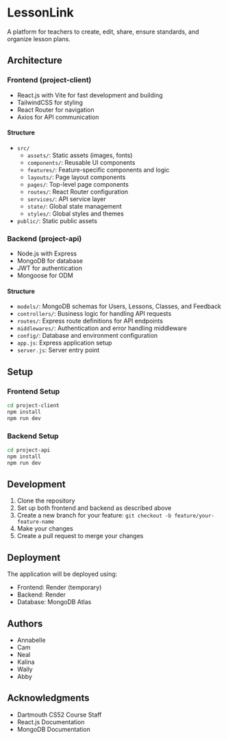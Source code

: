 # LessonLink

A platform for teachers to create, edit, share, ensure standards, and organize lesson plans.

## Architecture

### Frontend (project-client)
- React.js with Vite for fast development and building
- TailwindCSS for styling
- React Router for navigation
- Axios for API communication

#### Structure
- `src/`
  - `assets/`: Static assets (images, fonts)
  - `components/`: Reusable UI components
  - `features/`: Feature-specific components and logic
  - `layouts/`: Page layout components
  - `pages/`: Top-level page components
  - `routes/`: React Router configuration
  - `services/`: API service layer
  - `state/`: Global state management
  - `styles/`: Global styles and themes
- `public/`: Static public assets

### Backend (project-api)
- Node.js with Express
- MongoDB for database
- JWT for authentication
- Mongoose for ODM

#### Structure
- `models/`: MongoDB schemas for Users, Lessons, Classes, and Feedback
- `controllers/`: Business logic for handling API requests
- `routes/`: Express route definitions for API endpoints
- `middlewares/`: Authentication and error handling middleware
- `config/`: Database and environment configuration
- `app.js`: Express application setup
- `server.js`: Server entry point

## Setup

### Frontend Setup
```bash
cd project-client
npm install
npm run dev
```

### Backend Setup
```bash
cd project-api
npm install
npm run dev
```

## Development

1. Clone the repository
2. Set up both frontend and backend as described above
3. Create a new branch for your feature: `git checkout -b feature/your-feature-name`
4. Make your changes
5. Create a pull request to merge your changes

## Deployment

The application will be deployed using:
- Frontend: Render (temporary)
- Backend: Render
- Database: MongoDB Atlas

## Authors

- Annabelle
- Cam
- Neal
- Kalina
- Wally
- Abby

## Acknowledgments

- Dartmouth CS52 Course Staff
- React.js Documentation
- MongoDB Documentation
